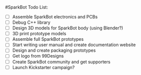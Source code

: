 #SparkBot Todo List:

* [ ] Assemble SparkBot electronics and PCBs
* [ ] Debug C++ library
* [ ] Design 3D models for SparkBot body (using Blender?)
* [ ] 3D print prototype models
* [ ] Assemble full SparkBot prototypes
* [ ] Start writing user manual and create documentation website
* [ ] Design and create packaging prototypes
* [ ] Get logo from 99Designs
* [ ] Create SparkBot community and get supporters
* [ ] Launch Kickstarter campaign?
